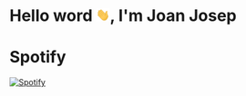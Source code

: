 # Hello word <img src="./assets/hi.gif" width="24px">, I'm Joan Josep




# Spotify
[![Spotify](https://spotify-now-playing-delta-lovat.vercel.app/api/spotify)](https://open.spotify.com/user/JohnnyJosep)

<!--
**JohnnyJosep/JohnnyJosep** is a ✨ _special_ ✨ repository because its `README.md` (this file) appears on your GitHub profile.

Here are some ideas to get you started:

- 🔭 I’m currently working on ...
- 🌱 I’m currently learning ...
- 👯 I’m looking to collaborate on ...
- 🤔 I’m looking for help with ...
- 💬 Ask me about ...
- 📫 How to reach me: ...
- 😄 Pronouns: ...
- ⚡ Fun fact: ...
-->
